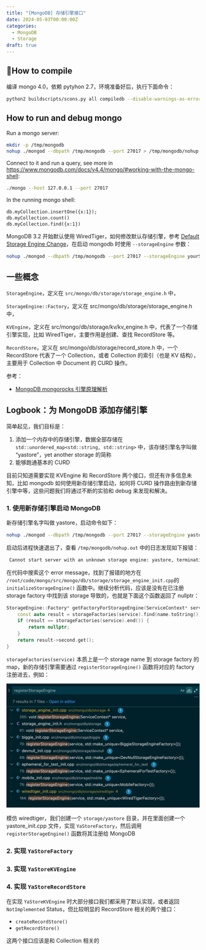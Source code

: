 ```yaml
---
title: "[MongoDB] 存储引擎接口"
date: 2024-05-03T00:00:00Z
categories:
  - MongoDB
  - Storage
draft: true
---
```



## How to compile

编译 mongo 4.0，依赖  pytyhon 2.7，环境准备好后，执行下面命令：

```sh
python2 buildscripts/scons.py all compiledb --disable-warnings-as-errors -j32 --dbg=on
```

## How to run and debug mongo

Run a mongo server:

```sh
mkdir -p /tmp/mongodb
nohup ./mongod --dbpath /tmp/mongodb --port 27017 > /tmp/mongodb/nohup.out 2>&1
```

Connect to it and run a query, see more in https://www.mongodb.com/docs/v4.4/mongo/#working-with-the-mongo-shell:

```sh
./mongo --host 127.0.0.1 --port 27017
```

In the running mongo shell:
```
db.myCollection.insertOne({x:1});
db.myCollection.count()
db.myCollection.find({x:1})
```

MongoDB 3.2 开始默认使用 WiredTiger，如何修改默认存储引擎，参考 [Default Storage Engine Change](https://www.mongodb.com/docs/v6.0/release-notes/3.2-compatibility/#default-storage-engine-change)，在启动 mongodb 时使用 `--storageEngine` 参数：

```sh
nohup ./mongod --dbpath /tmp/mongodb --port 27017 --storageEngine yourStorageEngine > /tmp/mongodb/nohup.out 2>&1
```

## 一些概念

`StorageEngine`，定义在 `src/mongo/db/storage/storage_engine.h` 中，

`StorageEngine::Factory`，定义在 src/mongo/db/storage/storage_engine.h 中，

`KVEngine`，定义在 src/mongo/db/storage/kv/kv_engine.h 中，代表了一个存储引擎实现，比如 WiredTiger，主要作用是创建、查找 RecordStore 等。

`RecordStore`，定义在 src/mongo/db/storage/record_store.h 中，一个 RecordStore 代表了一个 Collection，或者 Collection 的索引（也是 KV 结构），主要用于 Collection 中 Document 的 CURD 操作。

参考：
- [MongoDB mongorocks 引擎原理解析](https://zhuanlan.zhihu.com/p/414821545)

## Logbook：为 MongoDB 添加存储引擎

简单起见，我们目标是：
1. 添加一个内存中的存储引擎，数据全部存储在 `std::unordered_map<std::string, std::string>` 中，该存储引擎名字叫做 “yastore”，yet another storage 的简称
2. 能够跑通基本的 CURD

目前只知道需要实现 KVEngine 和 RecordStore 两个接口，但还有许多信息未知，比如 mongodb 如何使用新存储引擎启动，如何将 CURD 操作路由到新存储引擎中等，这些问题我们将通过不断的实验和 debug 来发现和解决。

### 1. 使用新存储引擎启动 MongoDB

新存储引擎名字叫做 yastore，启动命令如下：

```sh
nohup ./mongod --dbpath /tmp/mongodb --port 27017 --storageEngine yastore > /tmp/mongodb/nohup.out 2>&1
```

启动后进程快速退出了，查看 `/tmp/mongodb/nohup.out` 中的日志发现如下报错：

```txt
 Cannot start server with an unknown storage engine: yastore, terminating
```

在代码中搜索这个 error message，找到了报错的地方在 `/root/code/mongo/src/mongo/db/storage/storage_engine_init.cpp`的 `initializeStorageEngine()` 函数中。继续分析代码，应该是没有在已注册 storage factory 中找到该 storage 导致的，也就是下面这个函数返回了 nullptr：

```cpp
StorageEngine::Factory* getFactoryForStorageEngine(ServiceContext* service, StringData name) {
    const auto result = storageFactories(service).find(name.toString());
    if (result == storageFactories(service).end()) {
        return nullptr;
    }
    return result->second.get();
}
```

`storageFactories(service)` 本质上是一个 storage name 到 storage factory 的 map，新的存储引擎需要通过 `registerStorageEngine()` 函数将对应的 factory 注册进去，例如：

![](20240417230214.png)

模仿 wiredtiger，我们创建一个 `storage/yastore` 目录，并在里面创建一个 yastore_init.cpp 文件，实现 `YaStoreFactory`，然后调用 `registerStorageEngine()` 函数将其注册给 MongoDB

### 2. 实现 `YaStoreFactory`

### 3. 实现 `YaStoreKVEngine`

### 4. 实现 `YaStoreRecordStore`

在实现 `YaStoreKVEngine` 时大部分接口我们都采用了默认实现，或者返回 `NotImplemented` Status，但比较明显的 RecordStore 相关的两个接口：
- `createRecordStore()`
- `getRecordStore()`

这两个接口应该是和 Collection 相关的